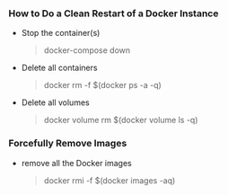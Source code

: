 ### How to Do a Clean Restart of a Docker Instance

 - Stop the container(s)

    > docker-compose down
    
 - Delete all containers 

    > docker rm -f $(docker ps -a -q)

 - Delete all volumes

    > docker volume rm $(docker volume ls -q)

### Forcefully Remove Images

 - remove all the Docker images

    > docker rmi -f $(docker images -aq)